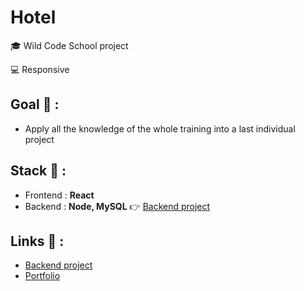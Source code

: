 # Hotel

<p>🎓 Wild Code School project</p>
<p>💻 Responsive</p>

## Goal 🎯 :
* Apply all the knowledge of the whole training into a last individual project

## Stack 💎 :
* Frontend : **React**
* Backend : **Node, MySQL** 👉 [Backend project](https://github.com/clepirault/Hotel-back)

## Links 🔗 :
* [Backend project](https://github.com/clepirault/Hotel-back)
* [Portfolio](https://clemence-pirault.vercel.app/portfolio/hotel)
